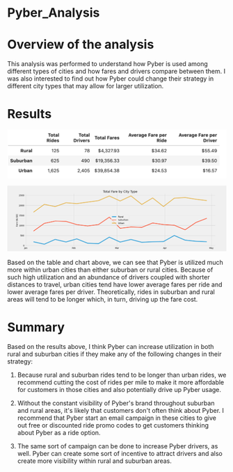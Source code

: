 # Pyber_Analysis
# Overview of the analysis 
This analysis was performed to understand how Pyber is used among different types of cities and how fares and drivers compare between them.  I was also interested to find out how Pyber could change their strategy in different city types that may allow for larger utilization.

# Results 
![Pyber Summary](Analysis/Pyber_Summary.png)

![Pyber Fare Summary](Analysis/Pyber_fare_summary.png)

Based on the table and chart above, we can see that Pyber is utilized much more within urban cities than either suburban or rural cities.  Because of such high utilization and an abundance of drivers coupled with shorter distances to travel, urban cities tend have lower average fares per ride and lower average fares per driver.  Theoretically, rides in suburban and rural areas will tend to be longer which, in turn, driving up the fare cost.


# Summary
Based on the results above, I think Pyber can increase utilization in both rural and suburban cities if they make any of the following changes in their strategy:

1. Because rural and suburban rides tend to be longer than urban rides, we recommend cutting the cost of rides per mile to make it more affordable for customers in those cities and also potentially drive up Pyber usage.

2. Without the constant visibility of Pyber's brand throughout suburban and rural areas, it's likely that customers don't often think about Pyber. I recommend that Pyber start an email campaign in these cities to give out free or discounted ride promo codes to get customers thinking about Pyber as a ride option.

3. The same sort of campaign can be done to increase Pyber drivers, as well.  Pyber can create some sort of incentive to attract drivers and also create more visibility within rural and suburban areas.
